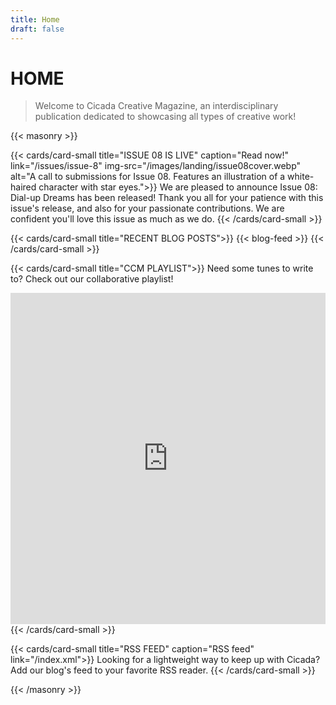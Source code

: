 ```yaml
---
title: Home
draft: false
---
```


# HOME
> Welcome to Cicada Creative Magazine, an interdisciplinary publication dedicated to showcasing all types of creative work!

{{< masonry >}}

{{< cards/card-small title="ISSUE 08 IS LIVE" caption="Read now!" link="/issues/issue-8" img-src="/images/landing/issue08cover.webp" alt="A call to submissions for Issue 08. Features an illustration of a white-haired character with star eyes.">}}
We are pleased to announce Issue 08: Dial-up Dreams has been released! Thank you all for your patience with this issue's release, and also for your passionate contributions. We are confident you'll love this issue as much as we do.
{{< /cards/card-small >}}

{{< cards/card-small title="RECENT BLOG POSTS">}}
{{< blog-feed >}}
{{< /cards/card-small >}}

{{< cards/card-small title="CCM PLAYLIST">}}
Need some tunes to write to? Check out our collaborative playlist!
<iframe style="border-radius:0px" src="https://open.spotify.com/embed/playlist/4a8Nhz7K81x9oUc3uOQgIN?si=83e4066d77054590" width="100%" height="530" frameBorder="0" allowfullscreen="" allow="autoplay; clipboard-write; encrypted-media; fullscreen; picture-in-picture" loading="lazy"></iframe>
{{< /cards/card-small >}}

{{< cards/card-small title="RSS FEED" caption="RSS feed" link="/index.xml">}}
Looking for a lightweight way to keep up with Cicada? Add our blog's feed to your favorite RSS reader. <i class="fa-solid fa-square-rss"></i>
{{< /cards/card-small >}}

{{< /masonry >}}